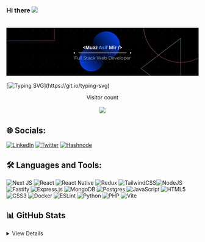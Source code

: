 ### Hi there <img src="https://media.giphy.com/media/hvRJCLFzcasrR4ia7z/giphy.gif" width="30px"/><br/><br/>

[![Banner][banner-img]][banner-link]

[![Typing SVG](https://readme-typing-svg.demolab.com?font=Fira+Code&pause=1000&center=true&vCenter=true&width=1000&height=100&lines=I'm+Muaz+Asif+Mir.;I'm+a+Full+Stack+Web+Developer.;Welcome+to+my+Github+Profile!)](https://git.io/typing-svg)

<p align="center"> 
  Visitor count<br><br>
  <img src="https://profile-counter.glitch.me/MuazAsif-Dev/count.svg?"  />
</p>


## 🌐 Socials:
[![LinkedIn](https://img.shields.io/badge/LinkedIn-%230077B5.svg?logo=linkedin&logoColor=white)](https://www.linkedin.com/in/MuazAsif-Dev/) 
[![Twitter](https://img.shields.io/badge/Twitter-%231DA1F2.svg?logo=Twitter&logoColor=white)](https://twitter.com/MuazAsifDev) 
[![Hashnode](https://img.shields.io/badge/My_Blog-2962FF?logo=hashnode&logoColor=white)](https://muazasif.hashnode.dev/)


## 🛠️ Languages and Tools:

![Next JS](https://img.shields.io/badge/Next-black?style=for-the-badge&logo=next.js&logoColor=white)
![React](https://img.shields.io/badge/react-%2320232a.svg?style=for-the-badge&logo=react&logoColor=%2361DAFB)
![React Native](https://img.shields.io/badge/react_native-%2320232a.svg?style=for-the-badge&logo=react&logoColor=%2361DAFB)
![Redux](https://img.shields.io/badge/redux-%23593d88.svg?style=for-the-badge&logo=redux&logoColor=white)
![TailwindCSS](https://img.shields.io/badge/tailwindcss-%2338B2AC.svg?style=for-the-badge&logo=tailwind-css&logoColor=white)![NodeJS](https://img.shields.io/badge/node.js-6DA55F?style=for-the-badge&logo=node.js&logoColor=white)
![Fastify](https://img.shields.io/badge/fastify-%23000000.svg?style=for-the-badge&logo=fastify&logoColor=white)
![Express.js](https://img.shields.io/badge/express.js-%23404d59.svg?style=for-the-badge&logo=express&logoColor=%2361DAFB)
![MongoDB](https://img.shields.io/badge/MongoDB-%234ea94b.svg?style=for-the-badge&logo=mongodb&logoColor=white)
![Postgres](https://img.shields.io/badge/postgres-%23316192.svg?style=for-the-badge&logo=postgresql&logoColor=white)
![JavaScript](https://img.shields.io/badge/javascript-%23323330.svg?style=for-the-badge&logo=javascript&logoColor=%23F7DF1E)
![HTML5](https://img.shields.io/badge/html5-%23E34F26.svg?style=for-the-badge&logo=html5&logoColor=white)
![CSS3](https://img.shields.io/badge/css3-%231572B6.svg?style=for-the-badge&logo=css3&logoColor=white)
![Docker](https://img.shields.io/badge/docker-%230db7ed.svg?style=for-the-badge&logo=docker&logoColor=white)
![ESLint](https://img.shields.io/badge/ESLint-4B3263?style=for-the-badge&logo=eslint&logoColor=white)
![Python](https://img.shields.io/badge/python-3670A0?style=for-the-badge&logo=python&logoColor=ffdd54)
![PHP](https://img.shields.io/badge/php-%23777BB4.svg?style=for-the-badge&logo=php&logoColor=white)
![Vite](https://img.shields.io/badge/vite-%23646CFF.svg?style=for-the-badge&logo=vite&logoColor=white)


## 📊 GitHub Stats

<details>
<summary>View Details</summary>
<p align="center">
  <img  alt="Muaz Asif's GitHub Stats" src="https://github-readme-stats.vercel.app/api?username=MuazAsif-Dev&show_icons=true&hide=contribs,prs&cache_seconds=86400&theme=holi" />
</p>

<p align="center">
  <img  alt="Muaz Asif's GitHub Stats" src="https://github-readme-streak-stats.herokuapp.com/?user=MuazAsif-Dev&theme=dark&hide_border=false" />
</p>

<p align="center">
  <img  alt="Muaz Asif's GitHub Stats" src="https://github-readme-stats.vercel.app/api/top-langs/?username=MuazAsif-Dev&theme=dracula&show_icons=true&hide_border=false&layout=compact" />
</p>
</details>



<!-- Link anchors -->

[banner-img]: github_banner.png
[banner-link]: https://muazasif.bio.link/


<!--
💻
👨‍💻
**MuazAsif-Dev/MuazAsif-Dev** is a ✨ _special_ ✨ repository because its `README.md` (this file) appears on your GitHub profile.
-->
